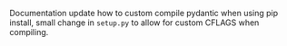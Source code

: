 Documentation update how to custom compile pydantic when using pip install, small change in `setup.py` to allow for custom CFLAGS when compiling.
